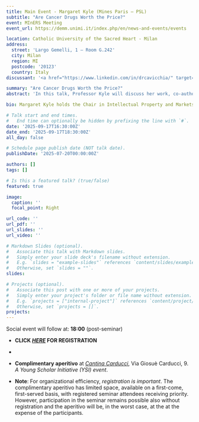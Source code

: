 ```yaml
---
title: Main Event - Margaret Kyle (Mines Paris – PSL)
subtitle: "Are Cancer Drugs Worth the Price?"
event: MInERS Meeting
event_url: https://demm.unimi.it/index.php/en/news-and-events/events

location: Catholic University of the Sacred Heart - Milan
address:
  street: 'Largo Gemelli, 1 – Room G.242'
  city: Milan
  region: MI
  postcode: '20123'
  country: Italy
discussant: '<a href="https://www.linkedin.com/in/drcavicchia/" target="_blank">Demetrio Cavicchia</a> (Head of IP of Angelini Industries)'

summary: "Are Cancer Drugs Worth the Price?"
abstract: 'In this talk, Professor Kyle will discuss her work, co-authored with Pierre Dubois, on the effect of pharmaceutical innovation on cancer mortality rates. Cancer is a leading cause of death in developed countries, and cancer treatments are the top category of pharmaceutical spending in the United States and Europe. This paper investigates whether novel cancer therapies reduce mortality and their cost per statistical life year saved. The study analyzes data from 24 countries and 22 cancer sites over 20 years, examining the causal relationship between the availability of approved treatments and cancer-specific mortality.'

bio: Margaret Kyle holds the Chair in Intellectual Property and Markets for Technology at Mines-Paris PSL. She has previously held academic positions at the Toulouse School of Economics, London Business School, Duke University, Carnegie Mellon University, and was a visiting professor at Kellogg School of Management and the University of Hong Kong. Her research focuses on innovation, productivity, and competition, particularly in the pharmaceutical industry.

# Talk start and end times.
#   End time can optionally be hidden by prefixing the line with `#`.
date: '2025-09-17T16:30:00Z'
date_end: '2025-09-17T18:30:00Z'
all_day: false

# Schedule page publish date (NOT talk date).
publishDate: '2025-07-20T00:00:00Z'

authors: []
tags: []

# Is this a featured talk? (true/false)
featured: true

image:
  caption: ''
  focal_point: Right

url_code: ''
url_pdf: ''
url_slides: ''
url_video: ''

# Markdown Slides (optional).
#   Associate this talk with Markdown slides.
#   Simply enter your slide deck's filename without extension.
#   E.g. `slides = "example-slides"` references `content/slides/example-slides.md`.
#   Otherwise, set `slides = ""`.
slides:

# Projects (optional).
#   Associate this post with one or more of your projects.
#   Simply enter your project's folder or file name without extension.
#   E.g. `projects = ["internal-project"]` references `content/project/deep-learning/index.md`.
#   Otherwise, set `projects = []`.
projects:
---
```

Social event will follow at: **18:00** (post-seminar)

- **CLICK [_HERE_](https://forms.office.com/r/uMgUPFbB7i) FOR REGISTRATION**
- 
- **Complimentary aperitivo** at [_Cantina Carducci_](https://g.co/kgs/kfGAZAc), Via Giosuè Carducci, 9.
_A Young Scholar Initiative (YSI) event_.

- **Note**: For organizational efficiency, _registration is important_. The complimentary aperitivo has limited space, available on a first-come, first-served basis, with registered seminar attendees receiving priority. However, participation in the seminar remains possible also without registration and the aperitivo will be, in the worst case, at the at the expense of the participants.
